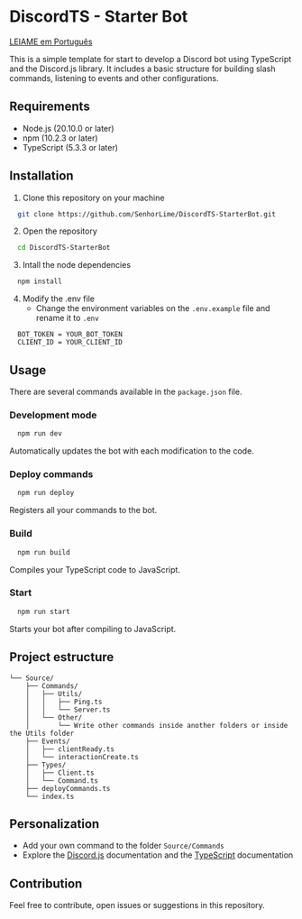# DiscordTS - Starter Bot

[LEIAME em Português](/Assets/LEIAME.md)

This is a simple template for start to develop a Discord bot using TypeScript and the Discord.js library. It includes a basic structure for building slash commands, listening to events and other configurations.

## Requirements

- Node.js (20.10.0 or later)
- npm (10.2.3 or later)
- TypeScript (5.3.3 or later)

## Installation

1. Clone this repository on your machine

```bash
  git clone https://github.com/SenhorLime/DiscordTS-StarterBot.git
```

2. Open the repository

```bash
  cd DiscordTS-StarterBot
```

3. Intall the node dependencies

```bash
  npm install
```

4. Modify the .env file
    - Change the environment variables on the `.env.example` file and rename it to `.env`

```env
  BOT_TOKEN = YOUR_BOT_TOKEN
  CLIENT_ID = YOUR_CLIENT_ID
```

## Usage

There are several commands available in the `package.json` file.

### Development mode
```bash
  npm run dev
```
Automatically updates the bot with each modification to the code.

### Deploy commands
```bash
  npm run deploy
```
Registers all your commands to the bot.

### Build
```bash
  npm run build
```
Compiles your TypeScript code to JavaScript.

### Start
```bash
  npm run start
```
Starts your bot after compiling to JavaScript.


## Project estructure

```
└── Source/
    ├── Commands/
    │   ├── Utils/
    │   │   ├── Ping.ts
    │   │   └── Server.ts
    │   └── Other/
    │       └── Write other commands inside another folders or inside the Utils folder
    ├── Events/
    │   ├── clientReady.ts
    │   └── interactionCreate.ts
    ├── Types/
    │   ├── Client.ts
    │   └── Command.ts
    ├── deployCommands.ts
    └── index.ts
```

## Personalization

- Add your own command to the folder `Source/Commands`
- Explore the [Discord.js](https://discordjs.org) documentation and the [TypeScript](https://www.typescriptlang.org/) documentation

## Contribution

Feel free to contribute, open issues or suggestions in this repository.
